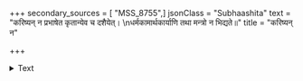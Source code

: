 +++
secondary_sources = [ "MSS_8755",]
jsonClass = "Subhaashita"
text = "करिष्यन् न प्रभाषेत कृतान्येव च दशैयेत्।  \nधर्मकामार्थकार्याणि तथा मन्त्रो न भिद्यते॥"
title = "करिष्यन् न"

+++

<details><summary>Text</summary>

करिष्यन् न प्रभाषेत कृतान्येव च दशैयेत्।  
धर्मकामार्थकार्याणि तथा मन्त्रो न भिद्यते॥
</details>
